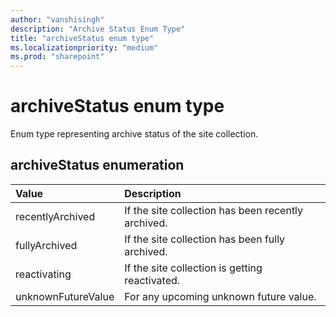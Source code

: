 ```yaml
---
author: "vanshisingh"
description: "Archive Status Enum Type"
title: "archiveStatus enum type"
ms.localizationpriority: "medium"
ms.prod: "sharepoint"
---
```


# archiveStatus enum type
Enum type representing archive status of the site collection.

## archiveStatus enumeration

| Value         | Description                                           |
|:--------------|:------------------------------------------------------|
| recentlyArchived | If the site collection has been recently archived. |
| fullyArchived | If the site collection has been fully archived.       |
| reactivating | If the site collection is getting reactivated.         |
| unknownFutureValue | For any upcoming unknown future value.           |

<!-- {
  "type": "#page.annotation",
  "description": "ArchiveStatus",
  "section": "documentation",
} -->

